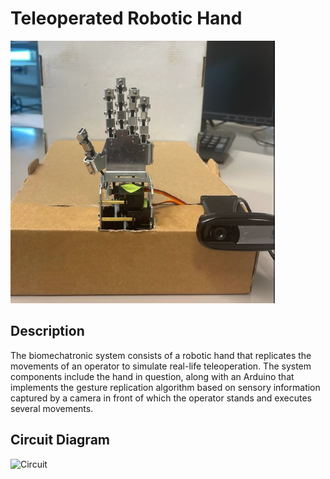 # Teleoperated Robotic Hand
<img src="Front view.jpeg" alt="Hand" title="Hand">

## Description
The biomechatronic system consists of a robotic hand that replicates the movements of an
operator to simulate real-life teleoperation. The system components include the hand in question, 
along with an Arduino that implements the gesture replication algorithm based on sensory information 
captured by a camera in front of which the operator stands and executes several movements.

## Circuit Diagram
<img src="Circuit.PNG" alt="Circuit" title="Circuit">
